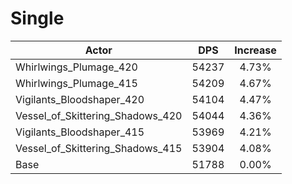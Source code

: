 # Single
| Actor | DPS | Increase |
|---|:---:|:---:|
|Whirlwings_Plumage_420|54237|4.73%|
|Whirlwings_Plumage_415|54209|4.67%|
|Vigilants_Bloodshaper_420|54104|4.47%|
|Vessel_of_Skittering_Shadows_420|54044|4.36%|
|Vigilants_Bloodshaper_415|53969|4.21%|
|Vessel_of_Skittering_Shadows_415|53904|4.08%|
|Base|51788|0.00%|
